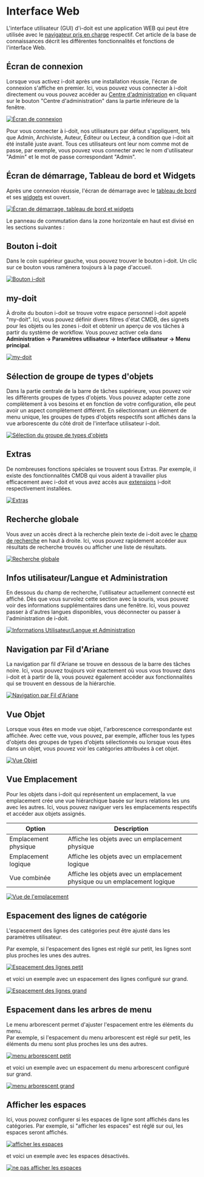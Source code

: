 # Interface Web

L'interface utilisateur (GUI) d'i-doit est une application WEB qui peut être utilisée avec le [navigateur pris en charge](../installation/system-requirements.md) respectif. Cet article de la base de connaissances décrit les différentes fonctionnalités et fonctions de l'interface Web.

## Écran de connexion

Lorsque vous activez i-doit après une installation réussie, l'écran de connexion s'affiche en premier. Ici, vous pouvez vous connecter à i-doit directement ou vous pouvez accéder au [Centre d'administration](../system-administration/admin-center.md) en cliquant sur le bouton "Centre d'administration" dans la partie inférieure de la fenêtre.

[![Écran de connexion](../assets/images/en/basics/web-gui/1-gui.png)](../assets/images/en/basics/web-gui/1-gui.png)

Pour vous connecter à i-doit, nos utilisateurs par défaut s'appliquent, tels que Admin, Archiviste, Auteur, Éditeur ou Lecteur, à condition que i-doit ait été installé juste avant. Tous ces utilisateurs ont leur nom comme mot de passe, par exemple, vous pouvez vous connecter avec le nom d'utilisateur "Admin" et le mot de passe correspondant "Admin".

## Écran de démarrage, Tableau de bord et Widgets

Après une connexion réussie, l'écran de démarrage avec le [tableau de bord](./dashboard-and-widgets.md) et ses [widgets](./dashboard-and-widgets.md) est ouvert.

[![Écran de démarrage, tableau de bord et widgets](../assets/images/en/basics/web-gui/2-gui.png)](../assets/images/en/basics/web-gui/2-gui.png)

Le panneau de commutation dans la zone horizontale en haut est divisé en les sections suivantes :

## Bouton i-doit

Dans le coin supérieur gauche, vous pouvez trouver le bouton i-doit. Un clic sur ce bouton vous ramènera toujours à la page d'accueil.

[![Bouton i-doit](../assets/images/en/basics/web-gui/3-gui.png)](../assets/images/en/basics/web-gui/3-gui.png)

## my-doit

À droite du bouton i-doit se trouve votre espace personnel i-doit appelé "my-doit". Ici, vous pouvez définir divers filtres d'état CMDB, des signets pour les objets ou les zones i-doit et obtenir un aperçu de vos tâches à partir du système de workflow. Vous pouvez activer cela dans **Administration → Paramètres utilisateur → Interface utilisateur → Menu principal**.

[![my-doit](../assets/images/en/basics/web-gui/4-gui.png)](../assets/images/en/basics/web-gui/4-gui.png)

## Sélection de groupe de types d'objets

Dans la partie centrale de la barre de tâches supérieure, vous pouvez voir les différents groupes de types d'objets. Vous pouvez adapter cette zone complètement à vos besoins et en fonction de votre configuration, elle peut avoir un aspect complètement différent. En sélectionnant un élément de menu unique, les groupes de types d'objets respectifs sont affichés dans la vue arborescente du côté droit de l'interface utilisateur i-doit.

[![Sélection du groupe de types d'objets](../assets/images/en/basics/web-gui/5-gui.png)](../assets/images/en/basics/web-gui/5-gui.png)

## Extras

De nombreuses fonctions spéciales se trouvent sous Extras. Par exemple, il existe des fonctionnalités CMDB qui vous aident à travailler plus efficacement avec i-doit et vous avez accès aux [extensions](../i-doit-pro-add-ons/index.md) i-doit respectivement installées.

[![Extras](../assets/images/en/basics/web-gui/6-gui.png)](../assets/images/en/basics/web-gui/6-gui.png)

## Recherche globale

Vous avez un accès direct à la recherche plein texte de i-doit avec le [champ de recherche](../efficient-documentation/search.md) en haut à droite. Ici, vous pouvez rapidement accéder aux résultats de recherche trouvés ou afficher une liste de résultats.

[![Recherche globale](../assets/images/en/basics/web-gui/7-gui.png)](../assets/images/en/basics/web-gui/7-gui.png)

## Infos utilisateur/Langue et Administration

En dessous du champ de recherche, l'utilisateur actuellement connecté est affiché. Dès que vous survolez cette section avec la souris, vous pouvez voir des informations supplémentaires dans une fenêtre. Ici, vous pouvez passer à d'autres langues disponibles, vous déconnecter ou passer à l'administration de i-doit.

[![Informations Utilisateur/Langue et Administration](../assets/images/en/basics/web-gui/8-gui.png)](../assets/images/en/basics/web-gui/8-gui.png)

## Navigation par Fil d'Ariane

La navigation par fil d'Ariane se trouve en dessous de la barre des tâches noire. Ici, vous pouvez toujours voir exactement où vous vous trouvez dans i-doit et à partir de là, vous pouvez également accéder aux fonctionnalités qui se trouvent en dessous de la hiérarchie.

[![Navigation par Fil d'Ariane](../assets/images/en/basics/web-gui/9-gui.png)](../assets/images/en/basics/web-gui/9-gui.png)

## Vue Objet

Lorsque vous êtes en mode vue objet, l'arborescence correspondante est affichée. Avec cette vue, vous pouvez, par exemple, afficher tous les types d'objets des groupes de types d'objets sélectionnés ou lorsque vous êtes dans un objet, vous pouvez voir les catégories attribuées à cet objet.

[![Vue Objet](../assets/images/en/basics/web-gui/10-gui.png)](../assets/images/en/basics/web-gui/10-gui.png)

## Vue Emplacement

Pour les objets dans i-doit qui représentent un emplacement, la vue emplacement crée une vue hiérarchique basée sur leurs relations les uns avec les autres. Ici, vous pouvez naviguer vers les emplacements respectifs et accéder aux objets assignés.

| Option            | Description                                                   |
| ----------------- | ------------------------------------------------------------- |
| Emplacement physique | Affiche les objets avec un emplacement physique                     |
| Emplacement logique  | Affiche les objets avec un emplacement logique                      |
| Vue combinée     | Affiche les objets avec un emplacement physique ou un emplacement logique |

[![Vue de l'emplacement](../assets/images/en/basics/web-gui/11-gui.png)](../assets/images/en/basics/web-gui/11-gui.png)

## Espacement des lignes de catégorie

L'espacement des lignes des catégories peut être ajusté dans les paramètres utilisateur.

Par exemple, si l'espacement des lignes est réglé sur petit, les lignes sont plus proches les unes des autres.

[![Espacement des lignes petit](../assets/images/en/basics/web-gui/12-gui.png)](../assets/images/en/basics/web-gui/12-gui.png)

et voici un exemple avec un espacement des lignes configuré sur grand.

[![Espacement des lignes grand](../assets/images/en/basics/web-gui/13-gui.png)](../assets/images/en/basics/web-gui/13-gui.png)

## Espacement dans les arbres de menu

Le menu arborescent permet d'ajuster l'espacement entre les éléments du menu.<br>
Par exemple, si l'espacement du menu arborescent est réglé sur petit, les éléments du menu sont plus proches les uns des autres.

[![menu arborescent petit](../assets/images/en/basics/web-gui/14-gui.png)](../assets/images/en/basics/web-gui/14-gui.png)

et voici un exemple avec un espacement du menu arborescent configuré sur grand.

[![menu arborescent grand](../assets/images/en/basics/web-gui/15-gui.png)](../assets/images/en/basics/web-gui/15-gui.png)

## Afficher les espaces

Ici, vous pouvez configurer si les espaces de ligne sont affichés dans les catégories. Par exemple, si "afficher les espaces" est réglé sur oui, les espaces seront affichés.

[![afficher les espaces](../assets/images/en/basics/web-gui/16-gui.png)](../assets/images/en/basics/web-gui/16-gui.png)

et voici un exemple avec les espaces désactivés.

[![ne pas afficher les espaces](../assets/images/en/basics/web-gui/17-gui.png)](../assets/images/en/basics/web-gui/17-gui.png)
